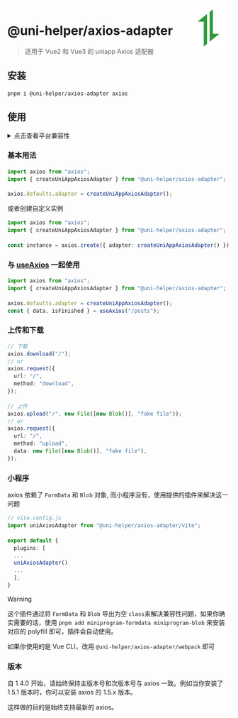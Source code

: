 <img src="./assets/logo.svg" alt="logo of @uni-helper/axios-adapter repository" width="100" height="100" align="right" />

# @uni-helper/axios-adapter

> 适用于 Vue2 和 Vue3 的 uniapp Axios 适配器

## 安装

```
pnpm i @uni-helper/axios-adapter axios
```

## 使用

<details>
<summary>点击查看平台兼容性</summary>

| Vue2 | Vue3 |
| ---- | ---- |
| √    | √    |

| App                                      | 快应用 | 微信小程序 | 支付宝小程序 | 百度小程序 | 字节小程序 | QQ 小程序 |
| ---------------------------------------- | ------ | ---------- | ------------ | ---------- | ---------- | --------- |
| HBuilderX 3.4.8<br/>app-vue<br/>app-nvue | √      | √          | √            | √          | √          | √         |

| 钉钉小程序 | 快手小程序 | 飞书小程序 | 京东小程序 |
| ---------- | ---------- | ---------- | ---------- |
| √          | √          | √          | √          |

| H5-Safari | Android Browser | 微信浏览器(Android) | QQ 浏览器(Android) | Chrome | IE  | Edge | Firefox | PC-Safari |
| --------- | --------------- | ------------------- | ------------------ | ------ | --- | ---- | ------- | --------- |
| √         | √               | √                   | √                  | √      | √   | √    | √       | √         |

</details>

### 基本用法

```ts
import axios from "axios";
import { createUniAppAxiosAdapter } from "@uni-helper/axios-adapter";

axios.defaults.adapter = createUniAppAxiosAdapter();
```

或者创建自定义实例

```ts
import axios from "axios";
import { createUniAppAxiosAdapter } from "@uni-helper/axios-adapter";

const instance = axios.create({ adapter: createUniAppAxiosAdapter() });
```

### 与 [useAxios](https://vueuse.org/integrations/useAxios/) 一起使用

```ts
import axios from "axios";
import { createUniAppAxiosAdapter } from "@uni-helper/axios-adapter";

axios.defaults.adapter = createUniAppAxiosAdapter();
const { data, isFinished } = useAxios("/posts");
```

### 上传和下载

```ts
// 下载
axios.download("/");
// or
axios.request({
  url: "/",
  method: "download",
});

// 上传
axios.upload("/", new File([new Blob()], "fake file"));
// or
axios.request({
  url: "/",
  method: "upload",
  data: new File([new Blob()], "fake file"),
});
```

### 小程序

axios 依赖了 `FormData` 和 `Blob` 对象, 而小程序没有，使用提供的插件来解决这一问题

```ts
// vite.config.js
import uniAxiosAdapter from "@uni-helper/axios-adapter/vite";

export default {
  plugins: [
  ...
  uniAxiosAdapter()
  ...
  ],
}
```

> [!WARNING]
> 这个插件通过将 `FormData` 和 `Blob` 导出为空 `class`来解决兼容性问题，如果你确实需要的话，使用 `pnpm add miniprogram-formdata miniprogram-blob` 来安装对应的 polyfill 即可，插件会自动使用。

如果你使用的是 Vue CLI，改用 `@uni-helper/axios-adapter/webpack` 即可

### 版本

自 1.4.0 开始，请始终保持主版本号和次版本号与 axios 一致。例如当你安装了 1.5.1 版本时，你可以安装 axios 的 1.5.x 版本。

这样做的目的是始终支持最新的 axios。
